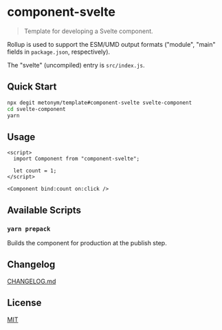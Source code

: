 # component-svelte

> Template for developing a Svelte component.

Rollup is used to support the ESM/UMD output formats ("module", "main" fields in `package.json`, respectively).

The "svelte" (uncompiled) entry is `src/index.js`.

## Quick Start

```sh
npx degit metonym/template#component-svelte svelte-component
cd svelte-component
yarn
```

## Usage

```svelte
<script>
  import Component from "component-svelte";

  let count = 1;
</script>

<Component bind:count on:click />
```

## Available Scripts

### `yarn prepack`

Builds the component for production at the publish step.

## Changelog

[CHANGELOG.md](CHANGELOG.md)

## License

[MIT](LICENSE)
